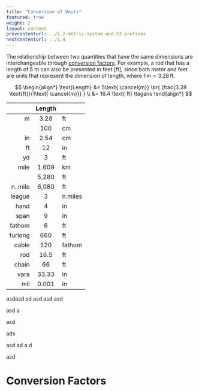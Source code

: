 ```yaml
---
title: "Conversion of Units"
featured: true
weight: 2
layout: content
prevcontenturl: ../1.2-metric-system-and-SI-prefixes
nextcontenturl: ../1.4
---
```


The relationship between two quantities that have the same dimensions are interchangeable through [conversion factors](#conversion-factors). For example, a rod that has a length of 5 m can also be presented in feet [ft], since both meter and feet are units that represent the dimension of length, where $1 \,\text{m}=3.28\,\text{ft}$.

$$
\begin{align*}
	\text{Length} &= 5\text{ \cancel{m}} \br{ \frac{3.28 \text{ft}}{1\text{ \cancel{m}}} } \\
	&= 16.4 \text{ ft} 	\tagans
\end{align*}
$$






|         | Length |         |
| ------: | :----: | :------ |
|       m |  3.28  | ft      |
|         |  100   | cm      |
|      in |  2.54  | cm      |
|      ft |   12   | in      |
|      yd |   3    | ft      |
|    mile | 1.609  | km      |
|         | 5,280  | ft      |
| n. mile | 6,080  | ft      |
|  league |   3    | n.miles |
|    hand |   4    | in      |
|    span |   9    | in      |
|  fathom |   6    | ft      |
| furlong |  660   | ft      |
|   cable |  120   | fathom  |
|     rod |  16.5  | ft      |
|   chain |   66   | ft      |
|    vara | 33.33  | in      |
|     mil | 0.001  | in      |




asdasd
sd
asd
asd
asd


asd
a

asd


ads


asd
ad
a
d


asd


# Conversion Factors
